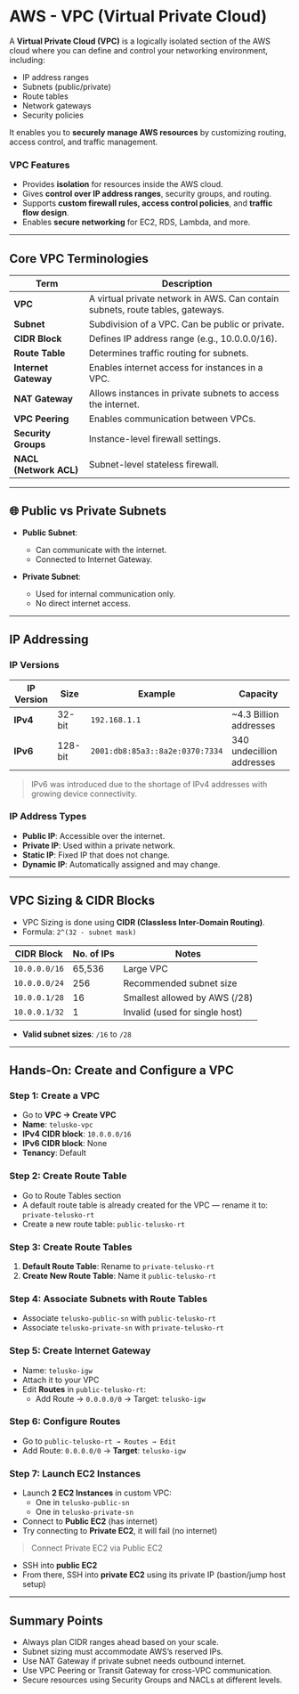 # AWS - VPC (Virtual Private Cloud)

A **Virtual Private Cloud (VPC)** is a logically isolated section of the AWS cloud where you can define and control your networking environment, including:
- IP address ranges
- Subnets (public/private)
- Route tables
- Network gateways
- Security policies

It enables you to **securely manage AWS resources** by customizing routing, access control, and traffic management.

### VPC Features
- Provides **isolation** for resources inside the AWS cloud.
- Gives **control over IP address ranges**, security groups, and routing.
- Supports **custom firewall rules, access control policies**, and **traffic flow design**.
- Enables **secure networking** for EC2, RDS, Lambda, and more.

---

## Core VPC Terminologies

| Term               | Description |
|--------------------|-------------|
| **VPC**            | A virtual private network in AWS. Can contain subnets, route tables, gateways. |
| **Subnet**         | Subdivision of a VPC. Can be public or private. |
| **CIDR Block**     | Defines IP address range (e.g., 10.0.0.0/16). |
| **Route Table**    | Determines traffic routing for subnets. |
| **Internet Gateway** | Enables internet access for instances in a VPC. |
| **NAT Gateway**    | Allows instances in private subnets to access the internet. |
| **VPC Peering**    | Enables communication between VPCs. |
| **Security Groups**| Instance-level firewall settings. |
| **NACL (Network ACL)** | Subnet-level stateless firewall. |

---

## 🌐 Public vs Private Subnets

- **Public Subnet**:
  - Can communicate with the internet.
  - Connected to Internet Gateway.

- **Private Subnet**:
  - Used for internal communication only.
  - No direct internet access.

---

## IP Addressing

### IP Versions

| IP Version | Size       | Example                      | Capacity                        |
|------------|------------|------------------------------|----------------------------------|
| **IPv4**   | 32-bit     | `192.168.1.1`                | ~4.3 Billion addresses           |
| **IPv6**   | 128-bit    | `2001:db8:85a3::8a2e:0370:7334` | 340 undecillion addresses      |

> IPv6 was introduced due to the shortage of IPv4 addresses with growing device connectivity.

### IP Address Types

- **Public IP**: Accessible over the internet.
- **Private IP**: Used within a private network.
- **Static IP**: Fixed IP that does not change.
- **Dynamic IP**: Automatically assigned and may change.

---

## VPC Sizing & CIDR Blocks

- VPC Sizing is done using **CIDR (Classless Inter-Domain Routing)**.
- Formula: `2^(32 - subnet mask)`

| CIDR Block     | No. of IPs  | Notes                             |
|----------------|-------------|-----------------------------------|
| `10.0.0.0/16`  | 65,536      | Large VPC                         |
| `10.0.0.0/24`  | 256         | Recommended subnet size           |
| `10.0.0.1/28`  | 16          | Smallest allowed by AWS (/28)     |
| `10.0.0.1/32`  | 1           | Invalid (used for single host)    |

- **Valid subnet sizes**: `/16` to `/28`

---

## Hands-On: Create and Configure a VPC

### Step 1: Create a VPC

- Go to **VPC → Create VPC**
- **Name**: `telusko-vpc`
- **IPv4 CIDR block**: `10.0.0.0/16`
- **IPv6 CIDR block**: None
- **Tenancy**: Default

### Step 2: Create Route Table
- Go to Route Tables section
- A default route table is already created for the VPC — rename it to: `private-telusko-rt`
- Create a new route table: `public-telusko-rt`

### Step 3: Create Route Tables
1. **Default Route Table**: Rename to `private-telusko-rt`
2. **Create New Route Table**: Name it `public-telusko-rt`

###  Step 4: Associate Subnets with Route Tables
- Associate `telusko-public-sn` with `public-telusko-rt`
- Associate `telusko-private-sn` with `private-telusko-rt`

### Step 5: Create Internet Gateway
- Name: `telusko-igw`
- Attach it to your VPC
- Edit **Routes** in `public-telusko-rt`:
  - Add Route → `0.0.0.0/0` → Target: `telusko-igw`
    
### Step 6: Configure Routes
- Go to `public-telusko-rt → Routes → Edit`
- Add Route: `0.0.0.0/0` → **Target**: `telusko-igw`

### Step 7: Launch EC2 Instances
- Launch **2 EC2 Instances** in custom VPC:
  - One in `telusko-public-sn`
  - One in `telusko-private-sn`
- Connect to **Public EC2** (has internet)
- Try connecting to **Private EC2**, it will fail (no internet)

>  Connect Private EC2 via Public EC2
- SSH into **public EC2**
- From there, SSH into **private EC2** using its private IP (bastion/jump host setup)

---

## Summary Points
- Always plan CIDR ranges ahead based on your scale.
- Subnet sizing must accommodate AWS’s reserved IPs.
- Use NAT Gateway if private subnet needs outbound internet.
- Use VPC Peering or Transit Gateway for cross-VPC communication.
- Secure resources using Security Groups and NACLs at different levels.
